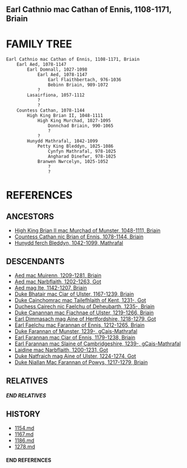 ## Earl Cathnio mac Cathan of Ennis, 1108-1171, Briain

# FAMILY TREE

```
Earl Cathnio mac Cathan of Ennis, 1108-1171, Briain
    Earl Aed, 1078-1147
        Earl Domnall, 1027-1098
            Earl Aed, 1078-1147
                Earl Flaithbertach, 976-1036
                Bebinn Briain, 989-1072
            ?
        Lasairfiona, 1057-1112
            ?
            ?
    Countess Cathan, 1078-1144
        High King Brian II, 1048-1111
            High King Murchad, 1027-1095
                Donnchad Briain, 990-1065
                ?
            ?
        Hunydd Mathrafal, 1042-1099
            Petty King Bleddyn, 1025-1086
                Cynfyn Mathrafal, 978-1025
                Angharad Dinefwr, 978-1025
            Branwen Nwrcelyn, 1025-1052
                ?
                ?
```


# REFERENCES

## ANCESTORS
* [High King Brian II mac Murchad of Munster, 1048-1111, Briain](brian_ii_mac_murchad_1048.md)
* [Countess Cathan nic Brian of Ennis, 1078-1144, Briain](cathan_nic_brian_1078.md)
* [Hunydd ferch Bleddyn, 1042-1099, Mathrafal](hunydd_ferch_bleddyn_1042.md)

## DESCENDANTS
* [Aed mac Muirenn, 1209-1281, Briain](aed_mac_muirenn_1209.md)
* [Aed mac Narbflaith, 1202-1263, Got](aed_mac_narbflaith_1202.md)
* [Aed mag Ite, 1142-1207, Briain](aed_mag_ite_1142.md)
* [Duke Bhatair mac Ciar of Ulster, 1167-1239, Briain](bhatair_mac_ciar_1167.md)
* [Duke Cainchomrac mac Tailefhlaith of Kent, 1231-, Got](cainchomrac_tailefhlaith_1231.md)
* [Duchess Cairech nic Faelchu of Deheubarth, 1235-, Briain](cairech_nic_faelchu_1235.md)
* [Duke Canannan mac Fiachnae of Ulster, 1219-1266, Briain](canannan_mac_fiachnae_1219.md)
* [Earl Dimmasach mag Aine of Hertfordshire, 1218-1279, Got](dimmasach_mag_aine_1218.md)
* [Earl Faelchu mac Farannan of Ennis, 1212-1265, Briain](faelchu_mac_farannan_1212.md)
* [Duke Farannan of Munster, 1239-, gCais-Mathrafal](farannan_1239.md)
* [Earl Farannan mac Ciar of Ennis, 1179-1238, Briain](farannan_mac_ciar_1179.md)
* [Earl Farannan mac Slaine of Cambridgeshire, 1239-, gCais-Mathrafal](farannan_mac_slaine_1239.md)
* [Laidine mac Narbflaith, 1200-1231, Got](laidine_mac_narbflaith_1200.md)
* [Duke Natfraich mag Aine of Ulster, 1224-1274, Got](natfraich_mag_aine_1224.md)
* [Duke Niallan Mac Farannan of Powys, 1217-1279, Briain](niallan_mac_farannan_1217.md)

## RELATIVES

##### END RELATIVES 
## HISTORY
* [1154.md](../h/1154.md)
* [1167.md](../h/1167.md)
* [1186.md](../h/1186.md)
* [1278.md](../h/1278.md)

#### END REFERENCES
